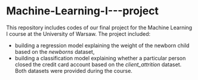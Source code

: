 # Machine-Learning-I---project
This repository includes codes of our final project for the Machine Learning I course at the University of Warsaw. The project included:
* building a regression model explaining the weight of the newborn child based on the _newborns_ dataset,
* building a classification model explaining whether a particular person closed the credit card account based on the _client_attrition_ dataset.
Both datasets were provided during the course.
